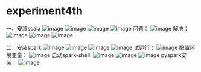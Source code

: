 # experiment4th

一、安装scala
![image](https://github.com/scs0413/experiment4th/blob/main/img/图片1.png)
![image](https://github.com/scs0413/experiment4th/blob/main/img/图片2.png)
![image](https://github.com/scs0413/experiment4th/blob/main/img/图片3.png)
![image](https://github.com/scs0413/experiment4th/blob/main/img/图片4.png)
问题：
![image](https://github.com/scs0413/experiment4th/blob/main/img/图片5.png)
解决：
![image](https://github.com/scs0413/experiment4th/blob/main/img/图片6.png)
![image](https://github.com/scs0413/experiment4th/blob/main/img/图片7.png)
![image](https://github.com/scs0413/experiment4th/blob/main/img/图片8.png)

二、安装spark
![image](https://github.com/scs0413/experiment4th/blob/main/img/图片9.png)
![image](https://github.com/scs0413/experiment4th/blob/main/img/图片10.png)
![image](https://github.com/scs0413/experiment4th/blob/main/img/图片11.png)
![image](https://github.com/scs0413/experiment4th/blob/main/img/图片12.png)
试运行：
![image](https://github.com/scs0413/experiment4th/blob/main/img/图片13.png)
配置环境变量：
![image](https://github.com/scs0413/experiment4th/blob/main/img/图片14.png)
启动spark-shell:
![image](https://github.com/scs0413/experiment4th/blob/main/img/图片15.png)
![image](https://github.com/scs0413/experiment4th/blob/main/img/图片16.png)
![image](https://github.com/scs0413/experiment4th/blob/main/img/图片17.png)
pyspark安装：
![image](https://github.com/scs0413/experiment4th/blob/main/img/图片18.png)

